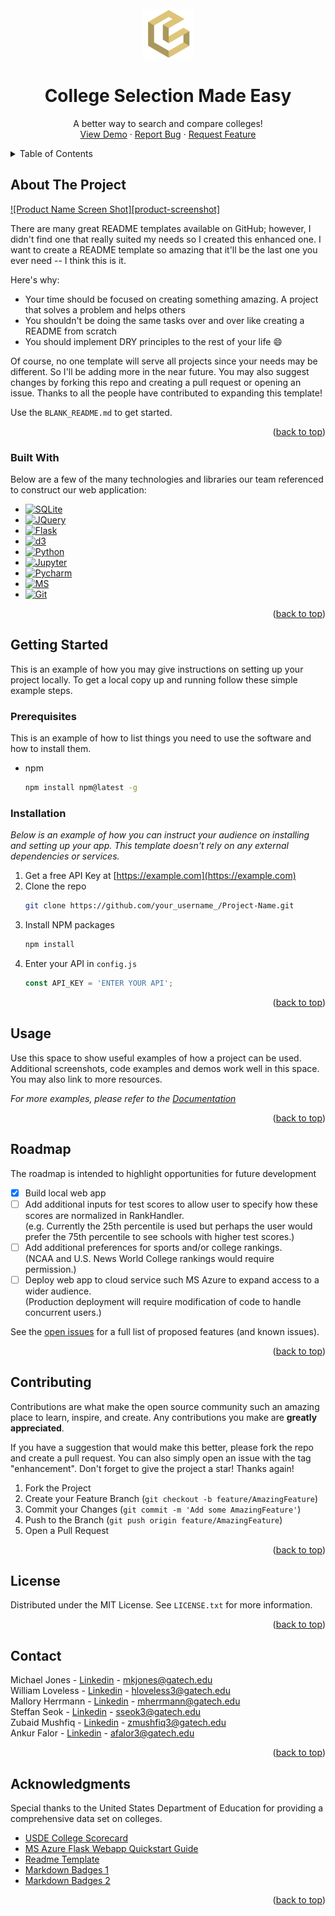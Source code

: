 <!-- PROJECT LOGO -->
<br />
<div align="center">
  <a href="https://github.com/MaikKalil/CSE6242Project/blob/main/static/images/CollegeSelectionLogoGold.svg">
    <img src="static/images/CollegeSelectionLogoGold.svg" alt="Logo" width="80" height="80">
  </a>

  <h1 align="center">College Selection Made Easy</h1>

  <p align="center">
    A better way to search and compare colleges!
    <br />
    <a href="https://github.com/othneildrew/Best-README-Template">View Demo</a>
    ·
    <a href="https://github.com/MaikKalil/CSE6242Project/issues">Report Bug</a>
    ·
    <a href="https://github.com/MaikKalil/CSE6242Project/issues">Request Feature</a>
  </p>
</div>



<!-- TABLE OF CONTENTS -->
<details>
  <summary>Table of Contents</summary>
  <ol>
    <li>
      <a href="#about-the-project">About The Project</a>
      <ul>
        <li><a href="#built-with">Built With</a></li>
      </ul>
    </li>
    <li>
      <a href="#getting-started">Getting Started</a>
      <ul>
        <li><a href="#prerequisites">Prerequisites</a></li>
        <li><a href="#installation">Installation</a></li>
      </ul>
    </li>
    <li><a href="#usage">Usage</a></li>
    <li><a href="#roadmap">Roadmap</a></li>
    <li><a href="#contributing">Contributing</a></li>
    <li><a href="#license">License</a></li>
    <li><a href="#contact">Contact</a></li>
    <li><a href="#acknowledgments">Acknowledgments</a></li>
  </ol>
</details>



<!-- ABOUT THE PROJECT -->
## About The Project

[![Product Name Screen Shot][product-screenshot]](https://example.com)

There are many great README templates available on GitHub; however, I didn't find one that really suited my needs so I created this enhanced one. I want to create a README template so amazing that it'll be the last one you ever need -- I think this is it.

Here's why:
* Your time should be focused on creating something amazing. A project that solves a problem and helps others
* You shouldn't be doing the same tasks over and over like creating a README from scratch
* You should implement DRY principles to the rest of your life :smile:

Of course, no one template will serve all projects since your needs may be different. So I'll be adding more in the near future. You may also suggest changes by forking this repo and creating a pull request or opening an issue. Thanks to all the people have contributed to expanding this template!

Use the `BLANK_README.md` to get started.

<p align="right">(<a href="#readme-top">back to top</a>)</p>



### Built With

Below are a few of the many technologies and libraries our team referenced to construct our web application:  

* [![SQLite][SQLite]][SQLite-url]
* [![JQuery][JQuery.com]][JQuery-url]
* [![Flask][Flask]][Flask-url]
* [![d3][d3]][d3-url]
* [![Python][Python]][Python-url]
* [![Jupyter][Jupyter]][Jupyter-url]
* [![Pycharm][Pycharm]][Pycharm-url]
* [![MS][MS]][MS-url]
* [![Git][Git]][Git-url]

<p align="right">(<a href="#readme-top">back to top</a>)</p>



<!-- GETTING STARTED -->
## Getting Started

This is an example of how you may give instructions on setting up your project locally.
To get a local copy up and running follow these simple example steps.

### Prerequisites

This is an example of how to list things you need to use the software and how to install them.
* npm
  ```sh
  npm install npm@latest -g
  ```

### Installation

_Below is an example of how you can instruct your audience on installing and setting up your app. This template doesn't rely on any external dependencies or services._

1. Get a free API Key at [https://example.com](https://example.com)
2. Clone the repo
   ```sh
   git clone https://github.com/your_username_/Project-Name.git
   ```
3. Install NPM packages
   ```sh
   npm install
   ```
4. Enter your API in `config.js`
   ```js
   const API_KEY = 'ENTER YOUR API';
   ```

<p align="right">(<a href="#readme-top">back to top</a>)</p>



<!-- USAGE EXAMPLES -->
## Usage

Use this space to show useful examples of how a project can be used. Additional screenshots, code examples and demos work well in this space. You may also link to more resources.

_For more examples, please refer to the [Documentation](https://example.com)_

<p align="right">(<a href="#readme-top">back to top</a>)</p>



<!-- ROADMAP -->
## Roadmap

The roadmap is intended to highlight opportunities for future development

- [x] Build local web app
- [ ] Add additional inputs for test scores to allow user to specify how these scores are normalized in RankHandler. \
      (e.g. Currently the 25th percentile is used but perhaps the user would prefer the 75th percentile to see schools with higher test scores.)   
- [ ] Add additional preferences for sports and/or college rankings. \
      (NCAA and U.S. News World College rankings would require permission.)
- [ ] Deploy web app to cloud service such MS Azure to expand access to a wider audience. \
      (Production deployment will require modification of code to handle concurrent users.)

See the [open issues](https://github.com/MaikKalil/CSE6242Project/issues) for a full list of proposed features (and known issues).

<p align="right">(<a href="#readme-top">back to top</a>)</p>



<!-- CONTRIBUTING -->
## Contributing

Contributions are what make the open source community such an amazing place to learn, inspire, and create. Any contributions you make are **greatly appreciated**.

If you have a suggestion that would make this better, please fork the repo and create a pull request. You can also simply open an issue with the tag "enhancement".
Don't forget to give the project a star! Thanks again!

1. Fork the Project
2. Create your Feature Branch (`git checkout -b feature/AmazingFeature`)
3. Commit your Changes (`git commit -m 'Add some AmazingFeature'`)
4. Push to the Branch (`git push origin feature/AmazingFeature`)
5. Open a Pull Request

<p align="right">(<a href="#readme-top">back to top</a>)</p>



<!-- LICENSE -->
## License

Distributed under the MIT License. See `LICENSE.txt` for more information.

<p align="right">(<a href="#readme-top">back to top</a>)</p>



<!-- CONTACT -->
## Contact

Michael Jones - [Linkedin](linkedin.com/in/mikekaliljones) - mkjones@gatech.edu \
William Loveless - [Linkedin](linkedin.com/in/williamloveless1) - hloveless3@gatech.edu \
Mallory Herrmann - [Linkedin](linkedin.com/in/mallory-herrmann-412379171) - mherrmann@gatech.edu \
Steffan Seok - [Linkedin](linkedin.com/in/steffan-seok) - sseok3@gatech.edu \
Zubaid Mushfiq - [Linkedin](linkedin.com/in/zubaid-mushfiq-a09647122) - zmushfiq3@gatech.edu \
Ankur Falor - [Linkedin](linkedin.com/in/ankurfalor) - afalor3@gatech.edu


<p align="right">(<a href="#readme-top">back to top</a>)</p>



<!-- ACKNOWLEDGMENTS -->
## Acknowledgments

Special thanks to the United States Department of Education for providing a comprehensive data set on colleges.  

* [USDE College Scorecard](https://collegescorecard.ed.gov/)
* [MS Azure Flask Webapp Quickstart Guide](https://github.com/Azure-Samples/msdocs-python-flask-webapp-quickstart)
* [Readme Template](https://github.com/othneildrew/Best-README-Template)
* [Markdown Badges 1](https://github.com/Ileriayo/markdown-badges)
* [Markdown Badges 2](https://github.com/alexandresanlim/Badges4-README.md-Profile)

<p align="right">(<a href="#readme-top">back to top</a>)</p>



<!-- MARKDOWN LINKS & IMAGES -->
<!-- https://www.markdownguide.org/basic-syntax/#reference-style-links -->

[SQLite]: https://img.shields.io/badge/sqlite-%2307405e.svg?style=for-the-badge&logo=sqlite&logoColor=white
[SQLite-url]: https://www.sqlite.org/
[Flask]: https://img.shields.io/badge/flask-%23000.svg?style=for-the-badge&logo=flask&logoColor=white
[Flask-url]: https://flask.palletsprojects.com/
[Jupyter]: https://img.shields.io/badge/jupyter-%23FA0F00.svg?style=for-the-badge&logo=jupyter&logoColor=white
[Jupyter-url]: https://jupyter.org/
[Pycharm]: https://img.shields.io/badge/pycharm-143?style=for-the-badge&logo=pycharm&logoColor=black&color=black&labelColor=green
[Pycharm-url]: https://www.jetbrains.com/pycharm/
[Python]: https://img.shields.io/badge/python-3670A0?style=for-the-badge&logo=python&logoColor=ffdd54
[Python-url]: https://www.python.org/
[d3]: https://img.shields.io/badge/d3.js-F9A03C?style=for-the-badge&logo=d3.js&logoColor=white
[d3-url]: https://d3js.org/
[MS]: https://img.shields.io/badge/Microsoft_Teams-6264A7?style=for-the-badge&logo=microsoft-teams&logoColor=white
[MS-url]: https://www.microsoft.com/en-us/microsoft-teams/group-chat-software
[JQuery.com]: https://img.shields.io/badge/jQuery-0769AD?style=for-the-badge&logo=jquery&logoColor=white
[JQuery-url]: https://jquery.com 
[Git]: https://img.shields.io/badge/github-%23121011.svg?style=for-the-badge&logo=github&logoColor=white
[Git-url]: https://github.com/
